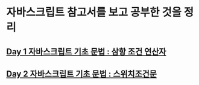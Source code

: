 # 자바스크립트 참고서를 보고 공부한 것을 정리


## [Day 1 자바스크립트 기초 문법 : 삼항 조건 연산자](https://repl.it/@victoryjkkim92/day1)

## [Day 2 자바스크립트 기초 문법 : 스위치조건문](https://repl.it/@victoryjkkim92/Day2switch)
